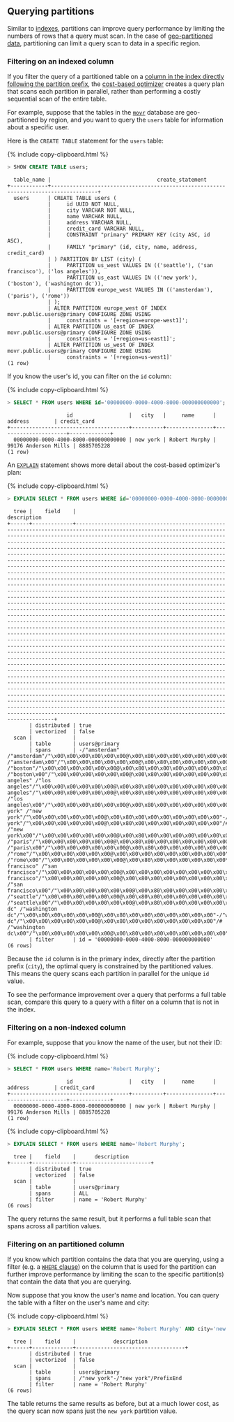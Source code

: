 ## Querying partitions

Similar to [indexes](indexes.html), partitions can improve query performance by limiting the numbers of rows that a query must scan. In the case of [geo-partitioned data](topology-geo-partitioned-replicas.html), partitioning can limit a query scan to data in a specific region.

### Filtering on an indexed column

If you filter the query of a partitioned table on a [column in the index directly following the partition prefix](indexes.html#indexing-columns), the [cost-based optimizer](cost-based-optimizer.html) creates a query plan that scans each partition in parallel, rather than performing a costly sequential scan of the entire table.

For example, suppose that the tables in the [`movr`](movr.html) database are geo-partitioned by region, and you want to query the `users` table for information about a specific user.

Here is the `CREATE TABLE` statement for the `users` table:

{% include copy-clipboard.html %}
~~~ sql
> SHOW CREATE TABLE users;
~~~

~~~
  table_name |                                  create_statement
+------------+-------------------------------------------------------------------------------------+
  users      | CREATE TABLE users (
             |     id UUID NOT NULL,
             |     city VARCHAR NOT NULL,
             |     name VARCHAR NULL,
             |     address VARCHAR NULL,
             |     credit_card VARCHAR NULL,
             |     CONSTRAINT "primary" PRIMARY KEY (city ASC, id ASC),
             |     FAMILY "primary" (id, city, name, address, credit_card)
             | ) PARTITION BY LIST (city) (
             |     PARTITION us_west VALUES IN (('seattle'), ('san francisco'), ('los angeles')),
             |     PARTITION us_east VALUES IN (('new york'), ('boston'), ('washington dc')),
             |     PARTITION europe_west VALUES IN (('amsterdam'), ('paris'), ('rome'))
             | );
             | ALTER PARTITION europe_west OF INDEX movr.public.users@primary CONFIGURE ZONE USING
             |     constraints = '[+region=europe-west1]';
             | ALTER PARTITION us_east OF INDEX movr.public.users@primary CONFIGURE ZONE USING
             |     constraints = '[+region=us-east1]';
             | ALTER PARTITION us_west OF INDEX movr.public.users@primary CONFIGURE ZONE USING
             |     constraints = '[+region=us-west1]'
(1 row)
~~~

If you know the user's id, you can filter on the `id` column:

{% include copy-clipboard.html %}
~~~ sql
> SELECT * FROM users WHERE id='00000000-0000-4000-8000-000000000000';
~~~

~~~
                   id                  |   city   |     name      |       address        | credit_card
+--------------------------------------+----------+---------------+----------------------+-------------+
  00000000-0000-4000-8000-000000000000 | new york | Robert Murphy | 99176 Anderson Mills | 8885705228
(1 row)
~~~

An [`EXPLAIN`](explain.html) statement shows more detail about the cost-based optimizer's plan:

{% include copy-clipboard.html %}
~~~ sql
> EXPLAIN SELECT * FROM users WHERE id='00000000-0000-4000-8000-000000000000';
~~~

~~~
  tree |    field    |                                                                                                                                                                                                                                                                                                                                                                                                                                                                                                                                                                                                                                                                                                                                                                                                                                                                                                                                                                                                                                                                                                                                                       description
+------+-------------+-------------------------------------------------------------------------------------------------------------------------------------------------------------------------------------------------------------------------------------------------------------------------------------------------------------------------------------------------------------------------------------------------------------------------------------------------------------------------------------------------------------------------------------------------------------------------------------------------------------------------------------------------------------------------------------------------------------------------------------------------------------------------------------------------------------------------------------------------------------------------------------------------------------------------------------------------------------------------------------------------------------------------------------------------------------------------------------------------------------------------------------------------------------------------------------------------------------------------------------------------------------------------------------------------------------------------------------------------------------------------------------------------------------------------------------------------------------------------------------------------------------------------------------------------------------------------------------------------------------------------------------------------------------------------------------------------------------------------------------------------------------------------------------------------------------------------------------------------------------------------------------------------------------------------------------------------------------------------------------------------------------------------------------------------------------------------------------------------------------------------------------------------------------------------------------------------------------------------------------------------------------------------------------------------------------------------+
       | distributed | true
       | vectorized  | false
  scan |             |
       | table       | users@primary
       | spans       | -/"amsterdam" /"amsterdam"/"\x00\x00\x00\x00\x00\x00@\x00\x80\x00\x00\x00\x00\x00\x00\x00"-/"amsterdam"/"\x00\x00\x00\x00\x00\x00@\x00\x80\x00\x00\x00\x00\x00\x00\x00"/# /"amsterdam\x00"/"\x00\x00\x00\x00\x00\x00@\x00\x80\x00\x00\x00\x00\x00\x00\x00"-/"boston" /"boston"/"\x00\x00\x00\x00\x00\x00@\x00\x80\x00\x00\x00\x00\x00\x00\x00"-/"boston"/"\x00\x00\x00\x00\x00\x00@\x00\x80\x00\x00\x00\x00\x00\x00\x00"/# /"boston\x00"/"\x00\x00\x00\x00\x00\x00@\x00\x80\x00\x00\x00\x00\x00\x00\x00"-/"los angeles" /"los angeles"/"\x00\x00\x00\x00\x00\x00@\x00\x80\x00\x00\x00\x00\x00\x00\x00"-/"los angeles"/"\x00\x00\x00\x00\x00\x00@\x00\x80\x00\x00\x00\x00\x00\x00\x00"/# /"los angeles\x00"/"\x00\x00\x00\x00\x00\x00@\x00\x80\x00\x00\x00\x00\x00\x00\x00"-/"new york" /"new york"/"\x00\x00\x00\x00\x00\x00@\x00\x80\x00\x00\x00\x00\x00\x00\x00"-/"new york"/"\x00\x00\x00\x00\x00\x00@\x00\x80\x00\x00\x00\x00\x00\x00\x00"/# /"new york\x00"/"\x00\x00\x00\x00\x00\x00@\x00\x80\x00\x00\x00\x00\x00\x00\x00"-/"paris" /"paris"/"\x00\x00\x00\x00\x00\x00@\x00\x80\x00\x00\x00\x00\x00\x00\x00"-/"paris"/"\x00\x00\x00\x00\x00\x00@\x00\x80\x00\x00\x00\x00\x00\x00\x00"/# /"paris\x00"/"\x00\x00\x00\x00\x00\x00@\x00\x80\x00\x00\x00\x00\x00\x00\x00"-/"rome" /"rome"/"\x00\x00\x00\x00\x00\x00@\x00\x80\x00\x00\x00\x00\x00\x00\x00"-/"rome"/"\x00\x00\x00\x00\x00\x00@\x00\x80\x00\x00\x00\x00\x00\x00\x00"/# /"rome\x00"/"\x00\x00\x00\x00\x00\x00@\x00\x80\x00\x00\x00\x00\x00\x00\x00"-/"san francisco" /"san francisco"/"\x00\x00\x00\x00\x00\x00@\x00\x80\x00\x00\x00\x00\x00\x00\x00"-/"san francisco"/"\x00\x00\x00\x00\x00\x00@\x00\x80\x00\x00\x00\x00\x00\x00\x00"/# /"san francisco\x00"/"\x00\x00\x00\x00\x00\x00@\x00\x80\x00\x00\x00\x00\x00\x00\x00"-/"seattle" /"seattle"/"\x00\x00\x00\x00\x00\x00@\x00\x80\x00\x00\x00\x00\x00\x00\x00"-/"seattle"/"\x00\x00\x00\x00\x00\x00@\x00\x80\x00\x00\x00\x00\x00\x00\x00"/# /"seattle\x00"/"\x00\x00\x00\x00\x00\x00@\x00\x80\x00\x00\x00\x00\x00\x00\x00"-/"washington dc" /"washington dc"/"\x00\x00\x00\x00\x00\x00@\x00\x80\x00\x00\x00\x00\x00\x00\x00"-/"washington dc"/"\x00\x00\x00\x00\x00\x00@\x00\x80\x00\x00\x00\x00\x00\x00\x00"/# /"washington dc\x00"/"\x00\x00\x00\x00\x00\x00@\x00\x80\x00\x00\x00\x00\x00\x00\x00"-
       | filter      | id = '00000000-0000-4000-8000-000000000000'
(6 rows)
~~~

Because the `id` column is in the primary index, directly after the partition prefix (`city`), the optimal query is constrained by the partitioned values. This means the query scans each partition in parallel for the unique `id` value.

To see the performance improvement over a query that performs a full table scan, compare this query to a query with a filter on a column that is not in the index.

### Filtering on a non-indexed column

For example, suppose that you know the name of the user, but not their ID:

{% include copy-clipboard.html %}
~~~ sql
> SELECT * FROM users WHERE name='Robert Murphy';
~~~

~~~
                   id                  |   city   |     name      |       address        | credit_card
+--------------------------------------+----------+---------------+----------------------+-------------+
  00000000-0000-4000-8000-000000000000 | new york | Robert Murphy | 99176 Anderson Mills | 8885705228
(1 row)
~~~

{% include copy-clipboard.html %}
~~~ sql
> EXPLAIN SELECT * FROM users WHERE name='Robert Murphy';
~~~

~~~
  tree |    field    |      description
+------+-------------+------------------------+
       | distributed | true
       | vectorized  | false
  scan |             |
       | table       | users@primary
       | spans       | ALL
       | filter      | name = 'Robert Murphy'
(6 rows)
~~~

The query returns the same result, but it performs a full table scan that spans across all partition values.

### Filtering on an partitioned column

If you know which partition contains the data that you are querying, using a filter (e.g. a [`WHERE` clause](select-clause.html#filter-rows)) on the column that is used for the partition can further improve performance by limiting the scan to the specific partition(s) that contain the data that you are querying.

Now suppose that you know the user's name and location. You can query the table with a filter on the user's name and city:

{% include copy-clipboard.html %}
~~~ sql
> EXPLAIN SELECT * FROM users WHERE name='Robert Murphy' AND city='new york';
~~~

~~~
  tree |    field    |            description
+------+-------------+-----------------------------------+
       | distributed | true
       | vectorized  | false
  scan |             |
       | table       | users@primary
       | spans       | /"new york"-/"new york"/PrefixEnd
       | filter      | name = 'Robert Murphy'
(6 rows)
~~~

The table returns the same results as before, but at a much lower cost, as the query scan now spans just the `new york` partition value.

